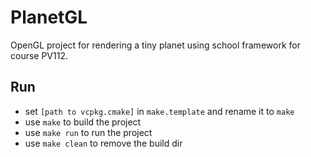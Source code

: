 # PlanetGL
OpenGL project for rendering a tiny planet using school framework for course PV112.

## Run
 - set `[path to vcpkg.cmake]` in `make.template` and rename it to `make`
 - use `make` to build the project
 - use `make run` to run the project
 - use `make clean` to remove the build dir
